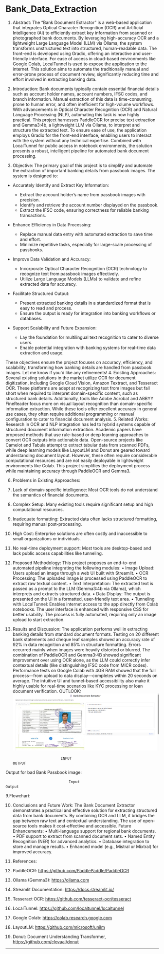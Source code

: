 # Bank_Data_Extraction

1. Abstract:
The “Bank Document Extractor” is a web-based application that integrates Optical Character Recognition (OCR) and Artificial Intelligence (AI) to efficiently extract key information from scanned or photographed bank documents. By leveraging high-accuracy OCR and a lightweight Large Language Model (LLM) via Ollama, the system transforms unstructured text into structured, human-readable data. The front-end is developed using Gradio, offering an interactive and user-friendly interface. For ease of access in cloud-based environments like Google Colab, LocalTunnel is used to expose the application to the internet. This solution aims to automate the traditionally manual and error-prone process of document review, significantly reducing time and effort involved in extracting banking data.

2. Introduction:
Bank documents typically contain essential financial details such as account holder names, account numbers, IFSC codes, and branch information. Manual extraction of this data is time-consuming, prone to human error, and often inefficient for high-volume workflows. With advancements in Optical Character Recognition (OCR) and Natural Language Processing (NLP), automating this task is now highly practical. This project harnesses PaddleOCR for precise text extraction and Gemma3:4b, a lightweight LLM via Ollama, to interpret and structure the extracted text. To ensure ease of use, the application employs Gradio for the front-end interface, enabling users to interact with the system without any technical expertise. Combined with LocalTunnel for public access in notebook environments, the solution presents a robust, intelligent pipeline for automated bank document processing.
3. Objective:
The primary goal of this project is to simplify and automate the extraction of important banking details from passbook images. The system is designed to:
- Accurately Identify and Extract Key Information:
  - Extract the account holder’s name from passbook images with precision.
  - Identify and retrieve the account number displayed on the passbook.
  - Extract the IFSC code, ensuring correctness for reliable banking transactions.

- Enhance Efficiency in Data Processing:
  - Replace manual data entry with automated extraction to save time and effort.
  - Minimize repetitive tasks, especially for large-scale processing of passbooks.

- Improve Data Validation and Accuracy:
  - Incorporate Optical Character Recognition (OCR) technology to recognize text from passbook images effectively.
  - Utilize Large Language Models (LLMs) to validate and refine extracted data for accuracy.

- Facilitate Structured Output:
  - Present extracted banking details in a standardized format that is easy to read and process.
  - Ensure the output is ready for integration into banking workflows or databases.

- Support Scalability and Future Expansion:
  - Lay the foundation for multilingual text recognition to cater to diverse users.
  - Enable potential integration with banking systems for real-time data extraction and usage.

These objectives ensure the project focuses on accuracy, efficiency, and scalability, transforming how banking details are handled from passbook images. Let me know if you'd like any refinements!
4. Existing Approaches:
Several existing solutions in the market utilize OCR for document digitization, including Google Cloud Vision, Amazon Textract, and Tesseract OCR. These platforms are adept at recognizing text from images but fall short when required to interpret domain-specific content, such as structured bank details. Additionally, tools like Adobe Acrobat and ABBYY FineReader focus more on visual layout recognition than domain-specific information extraction. While these tools offer excellent accuracy in general use cases, they often require additional programming or manual configuration to cater to financial document analysis.
5. Related Works:
Research in OCR and NLP integration has led to hybrid systems capable of structured document information extraction. Academic papers have proposed methods that use rule-based or deep learning approaches to convert OCR outputs into actionable data. Open-source projects like Camelot and Tabula attempt to extract tabular data from scanned PDFs, while deep learning models like LayoutLM and Donut are geared toward understanding document layout. However, these often require considerable computational resources and are not easily deployable in lightweight environments like Colab. This project simplifies the deployment process while maintaining accuracy through PaddleOCR and Gemma3.

6. Problems in Existing Approaches:
1.	Lack of domain-specific intelligence: Most OCR tools do not understand the semantics of financial documents.
2.	Complex Setup: Many existing tools require significant setup and high computational resources.
3.	Inadequate formatting: Extracted data often lacks structured formatting, requiring manual post-processing.
4.	High Cost: Enterprise solutions are often costly and inaccessible to small organizations or individuals.
5.	No real-time deployment support: Most tools are desktop-based and lack public access capabilities like tunneling.

7. Proposed Methodology:
This project proposes an end-to-end automated pipeline integrating the following modules:
•	Image Upload: Users upload an image through a web UI built with Streamlit.
•	OCR Processing: The uploaded image is processed using PaddleOCR to extract raw textual content.
•	Text Interpretation: The extracted text is passed as a prompt to the LLM (Gemma3:4b via Ollama), which interprets and extracts structured data.
•	Data Display: The output is presented on the UI in a formatted, user-friendly text area.
•	Tunneling with LocalTunnel: Enables internet access to the app directly from Colab notebooks.
The user interface is enhanced with responsive CSS for better usability. The process is fully automated, requiring only an image upload to start extraction.


8. Results and Discussion:
The application performs well in extracting banking details from standard document formats. Testing on 20 different bank statements and cheque leaf samples showed an accuracy rate of 92% in data recognition and 85% in structure formatting. Errors occurred mainly when images were heavily distorted or blurred. The combination of PaddleOCR and Gemma3:4B showed significant improvement over using OCR alone, as the LLM could correctly infer contextual details (like distinguishing IFSC code from MICR codes).
Performance tests on Google Colab with 4GB RAM showed that the full process—from upload to data display—completes within 20 seconds on average. The intuitive UI and tunnel-based accessibility also make it highly usable for real-time scenarios like KYC processing or loan document verification.
OUTLOOK:
![image alt](https://github.com/Anibrata-Ghatak/Bank_Data_Extraction/blob/c0cd91dff8aefe886412dc332a17c1943a6a1978/Screenshot%202025-05-06%20130418.png)







                         
 
          
       




  

                             INPUT                                                         OUTPUT 
Output for bad Bank Passbook image:











                            
                                 Input                                                         Output


9.Flowchart:












10. Conclusions and Future Work:
The Bank Document Extractor demonstrates a practical and effective solution for extracting structured data from bank documents. By combining OCR and LLM, it bridges the gap between raw text and contextual understanding. The use of open-source tools makes it cost-effective and accessible.
    Future Enhancements:
•	Multi-language support for regional bank documents.
•	PDF support to extract from scanned document sets.
•	Named Entity Recognition (NER) for advanced analytics.
•	Database integration to store and manage results.
•	Enhanced model (e.g., Mistral or Mixtral) for improved accuracy.



11. References:
1.	PaddleOCR: https://github.com/PaddlePaddle/PaddleOCR
2.	Ollama (Gemma3): https://ollama.com
3.	Streamlit Documentation: https://docs.streamlit.io/
4.	Tesseract OCR: https://github.com/tesseract-ocr/tesseract
5.	LocalTunnel: https://github.com/localtunnel/localtunnel
6.	Google Colab: https://colab.research.google.com
7.	LayoutLM: https://github.com/microsoft/unilm
8.	Donut: Document Understanding Transformer, https://github.com/clovaai/donut
________________________________________
